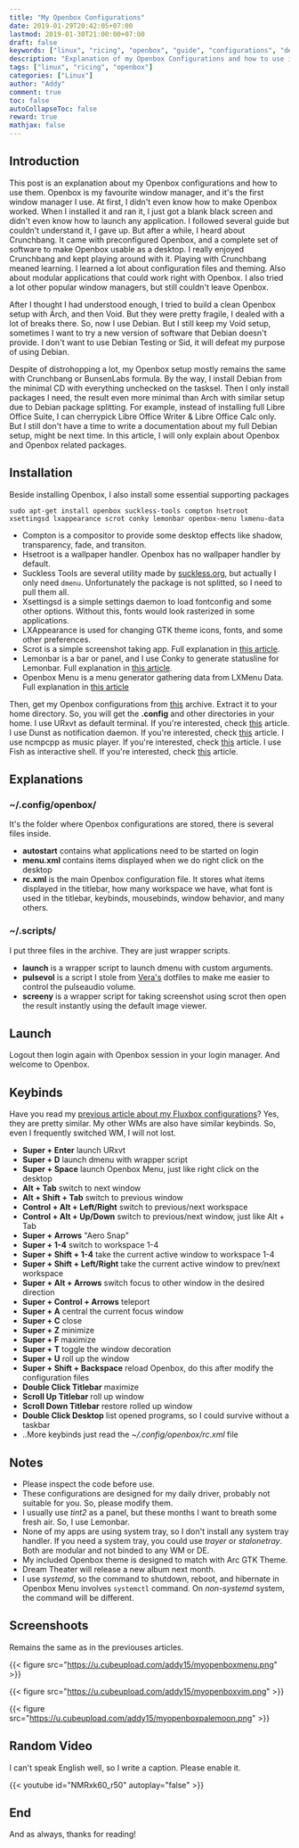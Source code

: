 ```yaml
---
title: "My Openbox Configurations"
date: 2019-01-29T20:42:05+07:00
lastmod: 2019-01-30T21:00:00+07:00
draft: false
keywords: ["linux", "ricing", "openbox", "guide", "configurations", "debian", "minimal", "guide"]
description: "Explanation of my Openbox Configurations and how to use it"
tags: ["linux", "ricing", "openbox"]
categories: ["Linux"]
author: "Addy"
comment: true
toc: false
autoCollapseToc: false
reward: true
mathjax: false
---
```


## Introduction
This post is an explanation about my Openbox configurations and how to use them. Openbox is my
favourite window manager, and it's the first window manager I use. At first, I didn't even know
how to make Openbox worked. When I installed it and ran it, I just got a blank black screen and
didn't even know how to launch any application. I followed several guide but couldn't understand
it, I gave up. But after a while, I heard about Crunchbang. It came with preconfigured Openbox,
and a complete set of software to make Openbox usable as a desktop. I really enjoyed Crunchbang
and kept playing around with it. Playing with Crunchbang meaned learning. I learned a lot about
configuration files and theming. Also about modular applications that could work right with
Openbox. I also tried a lot other popular window managers, but still couldn't leave Openbox.

After I thought I had understood enough, I tried to build a clean Openbox setup with Arch, and
then Void. But they were pretty fragile, I dealed with a lot of breaks there. So, now I use Debian.
But I still keep my Void setup, sometimes I want to try a new version of software that Debian
doesn't provide. I don't want to use Debian Testing or Sid, it will defeat my purpose of using
Debian.

Despite of distrohopping a lot, my Openbox setup mostly remains the same with Crunchbang
or BunsenLabs formula. By the way, I install Debian from the minimal CD with everything unchecked
on the tasksel. Then I only install packages I need, the result even more minimal than Arch with
similar setup due to Debian package splitting. For example, instead of installing full Libre
Office Suite, I can cherrypick Libre Office Writer & Libre Office Calc only. But I still don't have
a time to write a documentation about my full Debian setup, might be next time. In this article, I will only explain about Openbox and Openbox related packages.

## Installation
Beside installing Openbox, I also install some essential supporting packages

```shell
sudo apt-get install openbox suckless-tools compton hsetroot xsettingsd lxappearance scrot conky lemonbar openbox-menu lxmenu-data
```

- Compton is a compositor to provide some desktop effects like shadow, transparency, fade, and 
transiton.
- Hsetroot is a wallpaper handler. Openbox has no wallpaper handler by default.
- Suckless Tools are several utility made by [suckless.org](https://suckless.org), but actually I
only need `dmenu`. Unfortunately the package is not splitted, so I need to pull them all.
- Xsettingsd is a simple settings daemon to load fontconfig and some other options. Without this,
fonts would look rasterized in some applications.
- LXAppearance is used for changing GTK theme icons, fonts, and some other preferences.
- Scrot is a simple screenshot taking app. Full explanation in
[this article](/post/scrot/).
- Lemonbar is a bar or panel, and I use Conky to generate statusline for Lemonbar. Full explanation
in [this article](/post/lemonbar-conky/).
- Openbox Menu is a menu generator gathering data from LXMenu Data. Full explanation in
[this article](/post/autogenerate-openbox-menu/)

Then, get my Openbox configurations from [this](/file/openbox.tar.gz) archive. Extract it to your
home directory. So, you will get the **.config** and other directories in your home.
I use URxvt as default terminal. If you're interested, check [this](/post/configuring-urxvt/)
article. I use Dunst as notification daemon. If you're interested, check [this](/post/dunst/)
article. I use ncmpcpp as music player. If you're interested, check
[this](/post/configuring-ncmpcpp/) article. I use Fish as interactive shell. If you're interested, 
check [this](/post/fish-shell/) article.

## Explanations

### ~/.config/openbox/
It's the folder where Openbox configurations are stored, there is several files inside.

- **autostart** contains what applications need to be started on login
- **menu.xml** contains items displayed when we do right click on the desktop
- **rc.xml** is the main Openbox configuration file. It stores what items displayed in the
titlebar, how many workspace we have, what font is used in the titlebar, keybinds, mousebinds,
window behavior, and many others.

### ~/.scripts/
I put three files in the archive. They are just wrapper scripts.

- **launch** is a wrapper script to launch dmenu with custom arguments.
- **pulsevol** is a script I stole from [Vera's](https://github.com/okitavera) dotfiles to make me
easier to control the pulseaudio volume.
- **screeny** is a wrapper script for taking screenshot using scrot then open the result instantly
using the default image viewer.

## Launch
Logout then login again with Openbox session in your login manager. And welcome to Openbox.

## Keybinds
Have you read my [previous article about my Fluxbox configurations](/post/my-fluxbox/)?
Yes, they are pretty similar. My other WMs are also have similar keybinds. So, even I frequently
switched WM, I will not lost.

- **Super + Enter** launch URxvt
- **Super + D** launch dmenu with wrapper script
- **Super + Space** launch Openbox Menu, just like right click on the desktop
- **Alt + Tab** switch to next window
- **Alt + Shift + Tab** switch to previous window
- **Control + Alt + Left/Right** switch to previous/next workspace
- **Control + Alt + Up/Down**  switch to previous/next window, just like Alt + Tab
- **Super + Arrows** "Aero Snap"
- **Super + 1-4** switch to workspace 1-4
- **Super + Shift + 1-4** take the current active window to workspace 1-4
- **Super + Shift + Left/Right** take the current active window to prev/next workspace
- **Super + Alt + Arrows** switch focus to other window in the desired direction
- **Super + Control + Arrows** teleport
- **Super + A** central the current focus window
- **Super + C** close
- **Super + Z** minimize
- **Super + F** maximize
- **Super + T** toggle the window decoration
- **Super + U** roll up the window
- **Super + Shift + Backspace** reload Openbox, do this after modify the configuration files
- **Double Click Titlebar** maximize
- **Scroll Up Titlebar** roll up window
- **Scroll Down Titlebar** restore rolled up window
- **Double Click Desktop** list opened programs, so I could survive without a taskbar
- ..More keybinds just read the *~/.config/openbox/rc.xml* file

## Notes
- Please inspect the code before use.
- These configurations are designed for my daily driver, probably not suitable for you.
So, please modify them.
- I usually use *tint2* as a panel, but these months I want to breath some fresh air. So, I use
Lemonbar.
- None of my apps are using system tray, so I don't install any system tray handler. If you need
a system tray, you could use *trayer* or *stalonetray*. Both are modular and not binded to any
WM or DE.
- My included Openbox theme is designed to match with Arc GTK Theme.
- Dream Theater will release a new album next month.
- I use *systemd*, so the command to shutdown, reboot, and hibernate in Openbox Menu involves
`systemctl` command. On *non-systemd* system, the command will be different.

## Screenshoots
Remains the same as in the previouses articles.

{{< figure src="https://u.cubeupload.com/addy15/myopenboxmenu.png" >}}

{{< figure src="https://u.cubeupload.com/addy15/myopenboxvim.png" >}}

{{< figure src="https://u.cubeupload.com/addy15/myopenboxpalemoon.png" >}}

## Random Video
I can't speak English well, so I write a caption. Please enable it.

{{< youtube id="NMRxk60_r50" autoplay="false" >}}

## End
And as always, thanks for reading!
